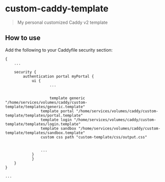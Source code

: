 # custom-caddy-template
> My personal customized Caddy v2 template

## How to use
Add the following to your Caddyfile security section:

```
{
	...

	security {
		authentication portal myPortal {
			ui {
        			...
				
        
        			template generic "/home/services/volumes/caddy/custom-template/templates/generic.template"
				template portal "/home/services/volumes/caddy/custom-template/templates/portal.template"
				template login "/home/services/volumes/caddy/custom-template/templates/login.template"
				template sandbox "/home/services/volumes/caddy/custom-template/templates/sandbox.template"
				custom css path "custom-template/css/output.css"
				
				
				...
			}
      		}
	}
}
      
...
```
